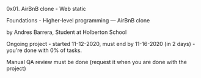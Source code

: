 0x01. AirBnB clone - Web static

Foundations - Higher-level programming ― AirBnB clone

by Andres Barrera, Student at Holberton School

Ongoing project - started 11-12-2020, must end by 11-16-2020 (in 2 days) - you're done with 0% of tasks.

Manual QA review must be done (request it when you are done with the project) 